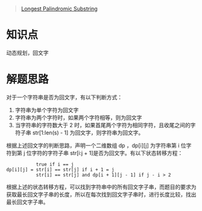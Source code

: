 > [Longest Palindromic Substring](https://leetcode.com/problems/longest-palindromic-substring/)

# 知识点
动态规划，回文字

# 解题思路
对于一个字符串是否为回文字，有以下判断方式：
1. 字符串为单个字符为回文字
2. 字符串为两个字符时，如果两个字符相等，则为回文字
3. 当字符串的字符数大于 2 时，如果首尾两个字符为相同字符，且收尾之间的字符子串 str[1:len(s) - 1] 为回文字，则字符串为回文字。

根据上述回文字的判断思路，声明一个二维数组 dp ，dp[i][j] 为字符串第 i 位字符到第 j 位字符的字符子串 str[i:j + 1]是否为回文字。有以下状态转移方程：
```
           true if i == j
dp[i][j] = str[i] == str[j] if i + 1 = j
           str[i] == str[j] and dp[i + 1][j - 1] if j - i > 2
```

根据上述的状态转移方程，可以找到字符串中的所有回文字子串，而题目的要求为获取最长回文字子串的长度，所以在每次找到回文字子串时，进行长度比较，找出最长回文字子串。
